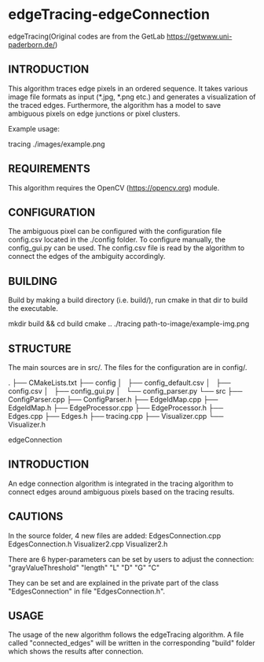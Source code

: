 # edgeTracing-edgeConnection

edgeTracing(Original codes are from the GetLab https://getwww.uni-paderborn.de/)

INTRODUCTION
------------

This algorithm traces edge pixels in an ordered sequence. It takes various image file formats as input (*.jpg, *.png etc.) and generates a visualization of the traced edges. Furthermore, the algorithm has a model to save ambiguous pixels on edge junctions or pixel clusters. 

Example usage:

tracing ./images/example.png 

REQUIREMENTS
------------

This algorithm requires the OpenCV (https://opencv.org) module.

CONFIGURATION
-------------

The ambiguous pixel can be configured with the configuration file config.csv located in the ./config folder. To configure manually, the config_gui.py can be used. The config.csv file is read by the algorithm to connect the edges of the ambiguity accordingly.

BUILDING
-------------
Build by making a build directory (i.e. build/), run cmake in that dir to build the executable.

mkdir build && cd build
cmake ..
./tracing path-to-image/example-img.png

STRUCTURE
-------------
The main sources are in src/. The files for the configuration are in config/.

.
├── CMakeLists.txt
├── config
│   ├── config_default.csv
│   ├── config.csv
│   ├── config_gui.py
│   └── config_parser.py
└── src
    ├── ConfigParser.cpp
    ├── ConfigParser.h
    ├── EdgeIdMap.cpp
    ├── EdgeIdMap.h
    ├── EdgeProcessor.cpp
    ├── EdgeProcessor.h
    ├── Edges.cpp
    ├── Edges.h
    ├── tracing.cpp
    ├── Visualizer.cpp
    └── Visualizer.h
    
edgeConnection

INTRODUCTION
------------
An edge connection algorithm is integrated in the tracing algorithm to connect edges around ambiguous pixels based on the tracing results.

CAUTIONS
------------
In the source folder, 4 new files are added: 
EdgesConnection.cpp
EdgesConnection.h
Visualizer2.cpp
Visualizer2.h

There are 6 hyper-parameters can be set by users to adjust the connection: 
"grayValueThreshold"
"length"
"L"
"D"
"G"
"C"

They can be set and are explained in the private part of the class "EdgesConnection" in file "EdgesConnection.h".

USAGE
------------
The usage of the new algorithm follows the edgeTracing algorithm.
A file called "connected_edges" will be written in the corresponding "build" folder which shows the results after connection.
